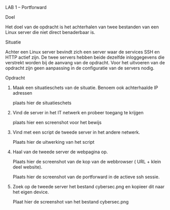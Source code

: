 LAB 1 – Portforward

Doel

Het doel van de opdracht is het achterhalen van twee bestanden van een Linux server die niet direct benaderbaar is.

Situatie

Achter een Linux server bevindt zich een server waar de services SSH en HTTP actief zijn. De twee servers hebben beide dezelfde inloggegevens die verstrekt worden bij de aanvang van de opdracht. Voor het uitvoeren van de opdracht zijn geen aanpassing in de configuratie van de servers nodig.

Opdracht

1. Maak een situatieschets van de situatie. Benoem ook achterhaalde IP adressen  
      
    plaats hier de situatieschets
2. Vind de server in het IT netwerk en probeer toegang te krijgen  
      
    plaats hier een screenshot voor het bewijs
3. Vind met een script de tweede server in het andere netwerk.  
      
    Plaats hier de uitwerking van het script
4. Haal van de tweede server de webpagina op.  
      
    Plaats hier de screenshot van de kop van de webbrowser ( URL + klein deel website).  
      
    Plaats hier de screenshot van de portforward in de actieve ssh sessie.
5. Zoek op de tweede server het bestand cybersec.png en kopieer dit naar het eigen device.  
      
    Plaat hier de screenshot van het bestand cybersec.png